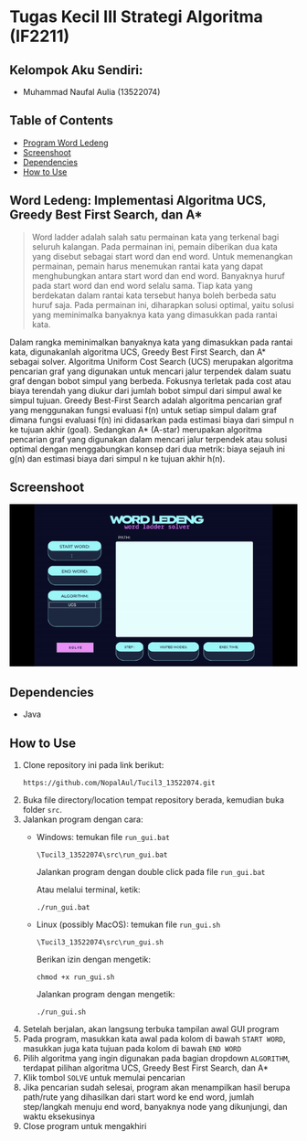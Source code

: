 # Tugas Kecil III Strategi Algoritma (IF2211)
## Kelompok Aku Sendiri:
* Muhammad Naufal Aulia 			(13522074)

## Table of Contents
* [Program Word Ledeng](#word)
* [Screenshoot](#screenshoot )
* [Dependencies](#dependencies)
* [How to Use](#how-to-use)


## Word Ledeng: Implementasi Algoritma UCS, Greedy Best First Search, dan A*  <a href="jebir"></a>
>  Word ladder adalah salah satu permainan kata yang terkenal
 bagi seluruh kalangan. Pada permainan ini, pemain diberikan dua kata yang disebut sebagai start word dan end word. Untuk memenangkan permainan, pemain harus menemukan rantai kata yang dapat menghubungkan antara start word dan end word. Banyaknya huruf pada start word dan end word selalu sama. Tiap kata yang berdekatan dalam rantai kata tersebut hanya boleh berbeda satu huruf saja. Pada permainan ini,
 diharapkan solusi optimal, yaitu solusi yang meminimalka banyaknya kata yang dimasukkan pada rantai kata.


Dalam rangka meminimalkan banyaknya kata yang dimasukkan pada rantai kata, digunakanlah algoritma UCS, Greedy Best First Search, dan A* sebagai solver. Algoritma Uniform Cost Search (UCS) merupakan algoritma pencarian graf yang digunakan untuk mencari jalur terpendek dalam suatu graf dengan bobot simpul yang berbeda. Fokusnya terletak pada cost atau biaya terendah yang diukur dari jumlah bobot simpul dari simpul awal ke simpul tujuan. 
Greedy Best-First Search adalah algoritma pencarian graf yang menggunakan fungsi evaluasi f(n) untuk setiap simpul dalam graf dimana fungsi evaluasi f(n) ini didasarkan pada estimasi biaya dari simpul n ke tujuan akhir (goal).
Sedangkan A* (A-star) merupakan algoritma pencarian graf yang digunakan dalam mencari jalur terpendek atau solusi optimal dengan menggabungkan konsep dari dua metrik: biaya sejauh ini g(n) dan estimasi biaya dari simpul n ke tujuan akhir h(n).


## Screenshoot <a href="dokumentasi"></a>
![Example screenshot](test/wordladder.gif)

## Dependencies <a href="dependencies"></a>
- Java

## How to Use <a href="how-to-use"></a>
1. Clone repository ini pada link berikut:
    ```
    https://github.com/NopalAul/Tucil3_13522074.git
    ```
2. Buka file directory/location tempat repository berada, kemudian buka folder `src`.
3. Jalankan program dengan cara:
    * Windows: temukan file `run_gui.bat`
        ```
        \Tucil3_13522074\src\run_gui.bat
        ```
        Jalankan program dengan double click pada file `run_gui.bat`

        Atau melalui terminal, ketik:
        ```
        ./run_gui.bat
        ```

    * Linux (possibly MacOS): temukan file `run_gui.sh`
        ```
        \Tucil3_13522074\src\run_gui.sh
        ```

        Berikan izin dengan mengetik:
        ```
        chmod +x run_gui.sh
        ```

        Jalankan program dengan mengetik:
        ```
        ./run_gui.sh
        ```
4. Setelah berjalan, akan langsung terbuka tampilan awal GUI program
5. Pada program, masukkan kata awal pada kolom di bawah `START WORD`, masukkan juga kata tujuan pada kolom di bawah `END WORD`
6. Pilih algoritma yang ingin digunakan pada bagian dropdown `ALGORITHM`, terdapat pilihan algoritma UCS, Greedy Best First Search, dan A*
7. Klik tombol `SOLVE` untuk memulai pencarian
8. Jika pencarian sudah selesai, program akan menampilkan hasil berupa path/rute yang dihasilkan dari start word ke end word, jumlah step/langkah menuju end word, banyaknya node yang dikunjungi, dan waktu eksekusinya
9. Close program untuk mengakhiri